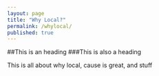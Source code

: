 ```yaml
---
layout: page
title: "Why Local?"
permalink: /whylocal/
published: true
---
```


##This is an heading
###This is also a heading






This is all about why local, cause is great, and stuff
